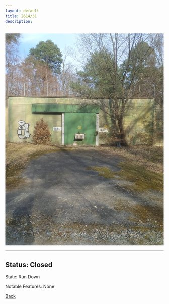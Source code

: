 ```yaml
---
layout: default
title: 2614/31
description: 
---
```

![image](https://raw.githubusercontent.com/Feuerstern3001/feuerstern3001.github.io/main/forest/bunker/2614-31.jpeg)

* * *

## Status: Closed

State: Run Down

Notable Features: None

[Back](/./forest/bunker.html)
